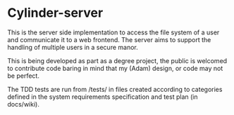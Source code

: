 # Cylinder-server
This is the server side implementation to access the file system of a user and communicate it to a web frontend.
The server aims to support the handling of multiple users in a secure manor.

This is being developed as part as a degree project, the public is welcomed to contribute code baring in mind that
my (Adam) design, or code may not be perfect.

The TDD tests are run from /tests/ in files created according to categories defined in the system requirements 
specification and test plan (in docs/wiki).
